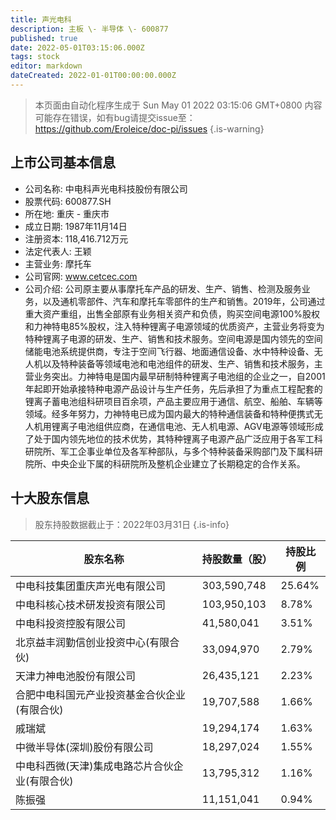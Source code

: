 ```yaml
---
title: 声光电科
description: 主板 \- 半导体 \- 600877
published: true
date: 2022-05-01T03:15:06.000Z
tags: stock
editor: markdown
dateCreated: 2022-01-01T00:00:00.000Z
---
```


> 本页面由自动化程序生成于 Sun May 01 2022 03:15:06 GMT+0800
> 内容可能存在错误，如有bug请提交issue至：https://github.com/Eroleice/doc-pi/issues
{.is-warning}

## 上市公司基本信息
- 公司名称: 中电科声光电科技股份有限公司
- 股票代码: 600877.SH
- 所在地: 重庆 - 重庆市
- 成立日期: 1987年11月14日
- 注册资本: 118,416.712万元
- 法定代表人: 王颖
- 主营业务: 摩托车
- 公司官网: www.cetcec.com
- 公司介绍: 公司原主要从事摩托车产品的研发、生产、销售、检测及服务业务，以及通机零部件、汽车和摩托车零部件的生产和销售。2019年，公司通过重大资产重组，出售全部原有业务相关资产和负债，购买空间电源100%股权和力神特电85%股权，注入特种锂离子电源领域的优质资产，主营业务将变为特种锂离子电源的研发、生产、销售和技术服务。空间电源是国内领先的空间储能电池系统提供商，专注于空间飞行器、地面通信设备、水中特种设备、无人机以及特种装备等领域电池和电池组件的研发、生产、销售和技术服务，主营业务突出。力神特电是国内最早研制特种锂离子电池组的企业之一，自2001年起即开始承接特种电源产品设计与生产任务，先后承担了为重点工程配套的锂离子蓄电池组科研项目百余项，产品主要应用于通信、航空、船舶、车辆等领域。经多年努力，力神特电已成为国内最大的特种通信装备和特种便携式无人机用锂离子电池组供应商，在通信电池、无人机电源、AGV电源等领域形成了处于国内领先地位的技术优势，其特种锂离子电源产品广泛应用于各军工科研院所、军工企事业单位及各军种部队，与多个特种装备采购部门及下属科研院所、中央企业下属的科研院所及整机企业建立了长期稳定的合作关系。


## 十大股东信息
> 股东持股数据截止于：2022年03月31日
{.is-info}

| 股东名称 | 持股数量（股） | 持股比例 |
| --- | --- | --- |
| 中电科技集团重庆声光电有限公司 | 303,590,748 | 25.64% |
| 中电科核心技术研发投资有限公司 | 103,950,103 | 8.78% |
| 中电科投资控股有限公司 | 41,580,041 | 3.51% |
| 北京益丰润勤信创业投资中心(有限合伙) | 33,094,970 | 2.79% |
| 天津力神电池股份有限公司 | 26,435,121 | 2.23% |
| 合肥中电科国元产业投资基金合伙企业(有限合伙) | 19,707,588 | 1.66% |
| 戚瑞斌 | 19,294,174 | 1.63% |
| 中微半导体(深圳)股份有限公司 | 18,297,024 | 1.55% |
| 中电科西微(天津)集成电路芯片合伙企业(有限合伙) | 13,795,312 | 1.16% |
| 陈振强 | 11,151,041 | 0.94% |




